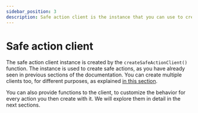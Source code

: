 ```yaml
---
sidebar_position: 3
description: Safe action client is the instance that you can use to create typesafe actions.
---
```


# Safe action client

The safe action client instance is created by the `createSafeActionClient()` function. The instance is used to create safe actions, as you have already seen in previous sections of the documentation. You can create multiple clients too, for different purposes, as explained [in this section](/docs/recipes/extending-base-client).

You can also provide functions to the client, to customize the behavior for every action you then create with it. We will explore them in detail in the next sections.
